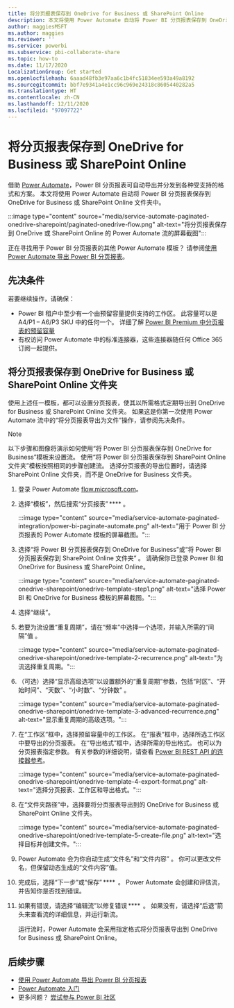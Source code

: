 ```yaml
---
title: 将分页报表保存到 OneDrive for Business 或 SharePoint Online
description: 本文将使用 Power Automate 自动将 Power BI 分页报表保存到 OneDrive for business 或 SharePoint Online 文件夹中。
author: maggiesMSFT
ms.author: maggies
ms.reviewer: ''
ms.service: powerbi
ms.subservice: pbi-collaborate-share
ms.topic: how-to
ms.date: 11/17/2020
LocalizationGroup: Get started
ms.openlocfilehash: 6aaad48fb3e97aa6c1b4fc51834ee593a49a8192
ms.sourcegitcommit: bbf7e9341a4e1cc96c969e24318c8605440282a5
ms.translationtype: HT
ms.contentlocale: zh-CN
ms.lasthandoff: 12/11/2020
ms.locfileid: "97097722"
---
```

# <a name="save-a-paginated-report-to-onedrive-for-business-or-sharepoint-online"></a>将分页报表保存到 OneDrive for Business 或 SharePoint Online

借助 [Power Automate](/power-automate/getting-started)，Power BI 分页报表可自动导出并分发到各种受支持的格式和方案。 本文将使用 Power Automate 自动将 Power BI 分页报表保存到 OneDrive for Business 或 SharePoint Online 文件夹中。


:::image type="content" source="media/service-automate-paginated-onedrive-sharepoint/paginated-onedrive-flow.png" alt-text="将分页报表保存到 OneDrive 或 SharePoint Online 的 Power Automate 流的屏幕截图":::

正在寻找用于 Power BI 分页报表的其他 Power Automate 模板？ 请参阅[使用 Power Automate 导出 Power BI 分页报表](service-automate-paginated-integration.md)。 

## <a name="prerequisites"></a>先决条件  

若要继续操作，请确保：

- Power BI 租户中至少有一个由预留容量提供支持的工作区。 此容量可以是 A4/P1 – A6/P3 SKU 中的任何一个。 详细了解 [Power BI Premium 中分页报表的预留容量](../admin/service-premium-what-is.md#paginated-reports)
- 有权访问 Power Automate 中的标准连接器，这些连接器随任何 Office 365 订阅一起提供。

## <a name="save-a-paginated-report-to-onedrive-for-business-or-a-sharepoint-online-folder"></a>将分页报表保存到 OneDrive for Business 或 SharePoint Online 文件夹 

使用上述任一模板，都可以设置分页报表，使其以所需格式定期导出到 OneDrive for Business 或 SharePoint Online 文件夹。 如果这是你第一次使用 Power Automate 流中的“将分页报表导出为文件”操作，请参阅先决条件。 

> [!NOTE]
> 以下步骤和图像将演示如何使用“将 Power BI 分页报表保存到 OneDrive for Business”模板来设置流。 使用“将 Power BI 分页报表保存到 SharePoint Online 文件夹”模板按照相同的步骤创建流。 选择分页报表的导出位置时，请选择 SharePoint Online 文件夹，而不是 OneDrive for Business 文件夹。 

1. 登录 Power Automate [flow.microsoft.com](https://flow.microsoft.com/)。 
1. 选择“模板”，然后搜索“分页报表” **** 。 

    :::image type="content" source="media/service-automate-paginated-integration/power-bi-paginate-automate.png" alt-text="用于 Power BI 分页报表的 Power Automate 模板的屏幕截图。":::

1. 选择“将 Power BI 分页报表保存到 OneDrive for Business”或“将 Power BI 分页报表保存到 SharePoint Online 文件夹” 。 请确保你已登录 Power BI 和 OneDrive for Business 或 SharePoint Online。

    :::image type="content" source="media/service-automate-paginated-onedrive-sharepoint/onedrive-template-step1.png" alt-text="选择 Power BI 和 OneDrive for Business 模板的屏幕截图。":::
1. 选择“继续”。  


1. 若要为流设置“重复周期”，请在“频率”中选择一个选项，并输入所需的“间隔”值  。

    :::image type="content" source="media/service-automate-paginated-onedrive-sharepoint/onedrive-template-2-recurrence.png" alt-text="为流选择重复周期。":::

1. （可选）选择“显示高级选项”以设置额外的“重复周期”参数，包括“时区”、“开始时间”、“天数”、“小时数”、“分钟数”      。  

    :::image type="content" source="media/service-automate-paginated-onedrive-sharepoint/onedrive-template-3-advanced-recurrence.png" alt-text="显示重复周期的高级选项。":::

1. 在“工作区”框中，选择预留容量中的工作区。 在“报表”框中，选择所选工作区中要导出的分页报表。 在“导出格式”框中，选择所需的导出格式。 也可以为分页报表指定参数。 有关参数的详细说明，请查看 [Power BI REST API 的连接器参考](/connectors/powerbi/#export-to-file-for-paginated-reports)。  

    :::image type="content" source="media/service-automate-paginated-onedrive-sharepoint/onedrive-template-4-export-format.png" alt-text="选择分页报表、工作区和导出格式。":::

1. 在“文件夹路径”中，选择要将分页报表导出到的 OneDrive for Business 或 SharePoint Online 文件夹。

    :::image type="content" source="media/service-automate-paginated-onedrive-sharepoint/onedrive-template-5-create-file.png" alt-text="选择目标并创建文件。":::

1. Power Automate 会为你自动生成“文件名”和“文件内容” 。 你可以更改文件名，但保留动态生成的“文件内容”值。 

1. 完成后，选择“下一步”或“保存” ****  。 Power Automate 会创建和评估流，并告知你是否找到错误。 

1. 如果有错误，请选择“编辑流”以修复错误 ****  。 如果没有，请选择“后退”箭头来查看流的详细信息，并运行新流。 

    运行流时，Power Automate 会采用指定格式将分页报表导出到 OneDrive for Business 或 SharePoint Online。  

## <a name="next-steps"></a>后续步骤

- [使用 Power Automate 导出 Power BI 分页报表](service-automate-paginated-integration.md)
- [Power Automate 入门](/power-automate/getting-started/)
- 更多问题？ [尝试参与 Power BI 社区](https://community.powerbi.com/)
